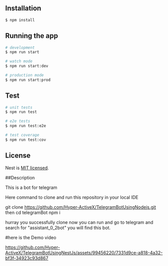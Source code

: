 ## Installation

```bash
$ npm install
```

## Running the app

```bash
# development
$ npm run start

# watch mode
$ npm run start:dev

# production mode
$ npm run start:prod
```

## Test

```bash
# unit tests
$ npm run test

# e2e tests
$ npm run test:e2e

# test coverage
$ npm run test:cov
```




## License

Nest is [MIT licensed](LICENSE).

##Description

This is a bot for telegram

Here command to clone and run this repository in your local IDE

git clone https://github.com/Hyper-ActiveX/TelegramBotUsingNodejs.git
then cd telegramBot
npm i


hurray you successfully clone now you can run and go to telegram and search for "assistant_0_2bot" you will find this bot.

#here is the Demo video


https://github.com/Hyper-ActiveX/TelegramBotUsingNestJs/assets/99456220/7331d9ce-a818-4a32-bf3f-34923c93d867
